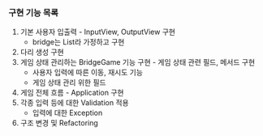 ### 구현 기능 목록
1. 기본 사용자 입출력 - InputView, OutputView 구현
   - bridge는 List라 가정하고 구현
2. 다리 생성 구현
3. 게임 상태 관리하는 BridgeGame 기능 구현 - 게임 상태 관련 필드, 메서드 구현
   - 사용자 입력에 따른 이동, 재시도 기능
   - 게임 상태 관리 위한 필드
4. 게임 전체 흐름 - Application 구현
5. 각종 입력 등에 대한 Validation 적용
   - 입력에 대한 Exception
6. 구조 변경 및 Refactoring
   